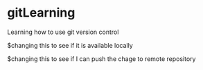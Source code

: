 # gitLearning
Learning how to use git version control 

$changing this to see if it is available locally

$changing this to see if I can push the chage to remote repository

